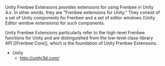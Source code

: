 Unity Frenbee Extensions provides extensions for using Frenbee in Unity 4.x. In other words, they are "Frenbee extensions for Unity." They consist of a set of Unity components for Frenbee and a set of editor windows (Unity Editor window extensions) for such components.

Unity Frenbee Extensions particularly refer to the high-level Frenbee functions for Unity and are distinguished from the low-level class-library API [[Frenbee Core]], which is the foundation of Unity Frenbee Extensions.

* Unity
  * http://unity3d.com/
